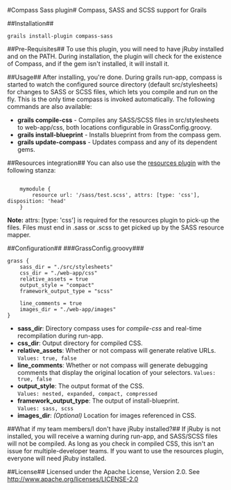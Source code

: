 #Compass Sass plugin#
Compass, SASS and SCSS support for Grails

##Installation##
<pre><code>grails install-plugin compass-sass</code></pre>

##Pre-Requisites##
To use this plugin, you will need to have jRuby installed and on the PATH. During installation, the plugin will check for the existence of Compass, and if the gem isn't installed, it will install it.

##Usage##
After installing, you're done. During grails run-app, compass is started to watch the configured source directory (default src/stylesheets) for changes to SASS or SCSS files, which lets you compile and run on the fly. This is the only time compass is invoked automatically. The following commands are also available:

* **grails compile-css** - Compiles any SASS/SCSS files in src/stylesheets to web-app/css, both locations configurable in GrassConfig.groovy.
* **grails install-blueprint** - Installs blueprint from from the compass gem.
* **grails update-compass** - Updates compass and any of its dependent gems.

##Resources integration##
You can also use the <a href='http://grails.org/plugin/resources'>resources plugin</a> with the following stanza:
<pre><code>
    mymodule {
        resource url: '/sass/test.scss', attrs: [type: 'css'], disposition: 'head'
    }
</code></pre>

**Note:** attrs: [type: 'css'] is required for the resources plugin to pick-up the files. Files must end in .sass or .scss to get picked up by the SASS resource mapper.

##Configuration##
###GrassConfig.groovy###
<pre><code>grass {
	sass_dir = "./src/stylesheets"
	css_dir = "./web-app/css"
	relative_assets = true	
	output_style = "compact"
	framework_output_type = "scss"	

	line_comments = true
	images_dir = "./web-app/images"	
}</code></pre>


* **sass_dir**: Directory compass uses for *compile-css* and real-time recompilation during run-app.
* **css_dir**: Output directory for compiled CSS.
* **relative_assets**: Whether or not compass will generate relative URLs.  
`Values: true, false`
* **line_comments**: Whether or not compass will generate debugging comments that display the original location of your selectors.
`Values: true, false`
* **output_style**: The output format of the CSS.   
`Values: nested, expanded, compact, compressed`
* **framework\_output\_type**: The output of install-blueprint.   
`Values: sass, scss`
* **images_dir**: *(Optional)* Location for images referenced in CSS.

##What if my team members/I don't have jRuby installed?##
If jRuby is not installed, you will receive a warning during run-app, and SASS/SCSS files will not be compiled. As long as you check in compiled CSS, this isn't an issue for multiple-developer teams. If you want to use the resources plugin, everyone will need jRuby installed.

##License##
Licensed under the Apache License, Version 2.0. See <a href="http://www.apache.org/licenses/LICENSE-2.0">http://www.apache.org/licenses/LICENSE-2.0</a>
